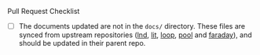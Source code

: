 Pull Request Checklist
- [ ] The documents updated are not in the `docs/` directory. These files are
  synced from upstream repositories ([lnd](https://github.com/lightningnetwork/lnd), [lit](https://github.com/lightninglabs/lightning-terminal), [loop](https://github.com/lightninglabs/loop), [pool](https://github.com/lightninglabs/pool) and [faraday](https://github.com/lightninglabs/faraday)), and 
  should be updated in their parent repo.

